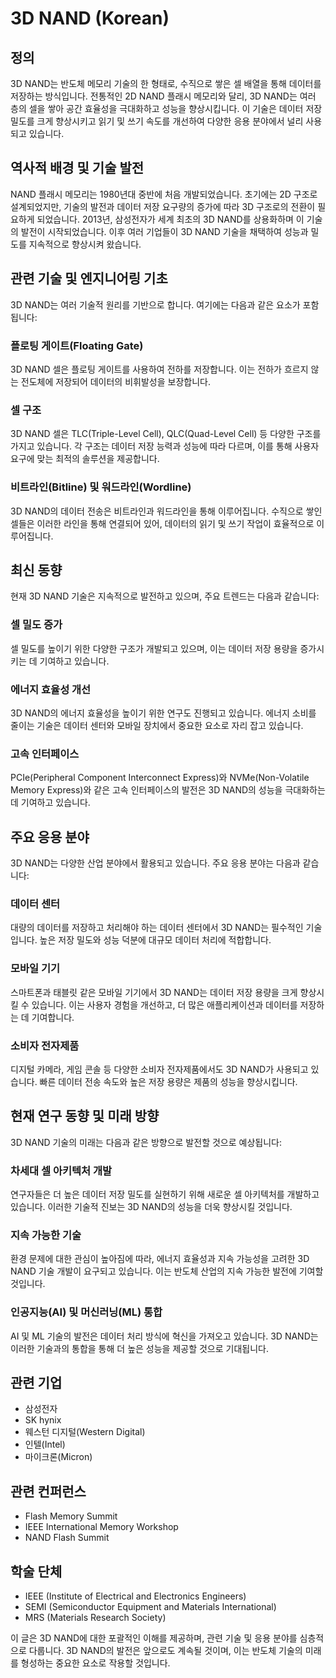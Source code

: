 # 3D NAND (Korean)

## 정의
3D NAND는 반도체 메모리 기술의 한 형태로, 수직으로 쌓은 셀 배열을 통해 데이터를 저장하는 방식입니다. 전통적인 2D NAND 플래시 메모리와 달리, 3D NAND는 여러 층의 셀을 쌓아 공간 효율성을 극대화하고 성능을 향상시킵니다. 이 기술은 데이터 저장 밀도를 크게 향상시키고 읽기 및 쓰기 속도를 개선하여 다양한 응용 분야에서 널리 사용되고 있습니다.

## 역사적 배경 및 기술 발전
NAND 플래시 메모리는 1980년대 중반에 처음 개발되었습니다. 초기에는 2D 구조로 설계되었지만, 기술의 발전과 데이터 저장 요구량의 증가에 따라 3D 구조로의 전환이 필요하게 되었습니다. 2013년, 삼성전자가 세계 최초의 3D NAND를 상용화하며 이 기술의 발전이 시작되었습니다. 이후 여러 기업들이 3D NAND 기술을 채택하여 성능과 밀도를 지속적으로 향상시켜 왔습니다.

## 관련 기술 및 엔지니어링 기초
3D NAND는 여러 기술적 원리를 기반으로 합니다. 여기에는 다음과 같은 요소가 포함됩니다:

### 플로팅 게이트(Floating Gate)
3D NAND 셀은 플로팅 게이트를 사용하여 전하를 저장합니다. 이는 전하가 흐르지 않는 전도체에 저장되어 데이터의 비휘발성을 보장합니다.

### 셀 구조
3D NAND 셀은 TLC(Triple-Level Cell), QLC(Quad-Level Cell) 등 다양한 구조를 가지고 있습니다. 각 구조는 데이터 저장 능력과 성능에 따라 다르며, 이를 통해 사용자 요구에 맞는 최적의 솔루션을 제공합니다.

### 비트라인(Bitline) 및 워드라인(Wordline)
3D NAND의 데이터 전송은 비트라인과 워드라인을 통해 이루어집니다. 수직으로 쌓인 셀들은 이러한 라인을 통해 연결되어 있어, 데이터의 읽기 및 쓰기 작업이 효율적으로 이루어집니다.

## 최신 동향
현재 3D NAND 기술은 지속적으로 발전하고 있으며, 주요 트렌드는 다음과 같습니다:

### 셀 밀도 증가
셀 밀도를 높이기 위한 다양한 구조가 개발되고 있으며, 이는 데이터 저장 용량을 증가시키는 데 기여하고 있습니다.

### 에너지 효율성 개선
3D NAND의 에너지 효율성을 높이기 위한 연구도 진행되고 있습니다. 에너지 소비를 줄이는 기술은 데이터 센터와 모바일 장치에서 중요한 요소로 자리 잡고 있습니다.

### 고속 인터페이스
PCIe(Peripheral Component Interconnect Express)와 NVMe(Non-Volatile Memory Express)와 같은 고속 인터페이스의 발전은 3D NAND의 성능을 극대화하는 데 기여하고 있습니다.

## 주요 응용 분야
3D NAND는 다양한 산업 분야에서 활용되고 있습니다. 주요 응용 분야는 다음과 같습니다:

### 데이터 센터
대량의 데이터를 저장하고 처리해야 하는 데이터 센터에서 3D NAND는 필수적인 기술입니다. 높은 저장 밀도와 성능 덕분에 대규모 데이터 처리에 적합합니다.

### 모바일 기기
스마트폰과 태블릿 같은 모바일 기기에서 3D NAND는 데이터 저장 용량을 크게 향상시킬 수 있습니다. 이는 사용자 경험을 개선하고, 더 많은 애플리케이션과 데이터를 저장하는 데 기여합니다.

### 소비자 전자제품
디지털 카메라, 게임 콘솔 등 다양한 소비자 전자제품에서도 3D NAND가 사용되고 있습니다. 빠른 데이터 전송 속도와 높은 저장 용량은 제품의 성능을 향상시킵니다.

## 현재 연구 동향 및 미래 방향
3D NAND 기술의 미래는 다음과 같은 방향으로 발전할 것으로 예상됩니다:

### 차세대 셀 아키텍처 개발
연구자들은 더 높은 데이터 저장 밀도를 실현하기 위해 새로운 셀 아키텍처를 개발하고 있습니다. 이러한 기술적 진보는 3D NAND의 성능을 더욱 향상시킬 것입니다.

### 지속 가능한 기술
환경 문제에 대한 관심이 높아짐에 따라, 에너지 효율성과 지속 가능성을 고려한 3D NAND 기술 개발이 요구되고 있습니다. 이는 반도체 산업의 지속 가능한 발전에 기여할 것입니다.

### 인공지능(AI) 및 머신러닝(ML) 통합
AI 및 ML 기술의 발전은 데이터 처리 방식에 혁신을 가져오고 있습니다. 3D NAND는 이러한 기술과의 통합을 통해 더 높은 성능을 제공할 것으로 기대됩니다.

## 관련 기업
- 삼성전자
- SK hynix
- 웨스턴 디지털(Western Digital)
- 인텔(Intel)
- 마이크론(Micron)

## 관련 컨퍼런스
- Flash Memory Summit
- IEEE International Memory Workshop
- NAND Flash Summit

## 학술 단체
- IEEE (Institute of Electrical and Electronics Engineers)
- SEMI (Semiconductor Equipment and Materials International)
- MRS (Materials Research Society)

이 글은 3D NAND에 대한 포괄적인 이해를 제공하며, 관련 기술 및 응용 분야를 심층적으로 다룹니다. 3D NAND의 발전은 앞으로도 계속될 것이며, 이는 반도체 기술의 미래를 형성하는 중요한 요소로 작용할 것입니다.